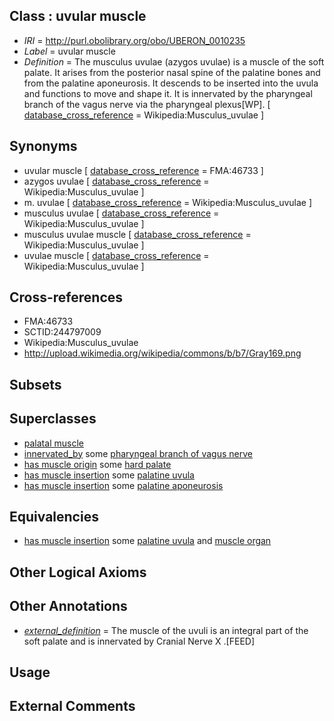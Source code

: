 
## Class : uvular muscle

 * *IRI* = http://purl.obolibrary.org/obo/UBERON_0010235
 * *Label* = uvular muscle
 * *Definition* = The musculus uvulae (azygos uvulae) is a muscle of the soft palate. It arises from the posterior nasal spine of the palatine bones and from the palatine aponeurosis. It descends to be inserted into the uvula and functions to move and shape it. It is innervated by the pharyngeal branch of the vagus nerve via the pharyngeal plexus[WP]. [ [database_cross_reference](../../ef/oboInOwl#hasDbXref.md) = Wikipedia:Musculus_uvulae ]

## Synonyms

 * uvular muscle [ [database_cross_reference](../../ef/oboInOwl#hasDbXref.md) = FMA:46733 ]
 * azygos uvulae [ [database_cross_reference](../../ef/oboInOwl#hasDbXref.md) = Wikipedia:Musculus_uvulae ]
 * m. uvulae [ [database_cross_reference](../../ef/oboInOwl#hasDbXref.md) = Wikipedia:Musculus_uvulae ]
 * musculus uvulae [ [database_cross_reference](../../ef/oboInOwl#hasDbXref.md) = Wikipedia:Musculus_uvulae ]
 * musculus uvulae muscle [ [database_cross_reference](../../ef/oboInOwl#hasDbXref.md) = Wikipedia:Musculus_uvulae ]
 * uvulae muscle [ [database_cross_reference](../../ef/oboInOwl#hasDbXref.md) = Wikipedia:Musculus_uvulae ]

## Cross-references

 * FMA:46733
 * SCTID:244797009
 * Wikipedia:Musculus_uvulae
 * http://upload.wikimedia.org/wikipedia/commons/b/b7/Gray169.png

## Subsets


## Superclasses

 * [palatal muscle](../../UBERON/82/UBERON_0003682.md)
 * [innervated_by](../../RO/05/RO_0002005.md) some [pharyngeal branch of vagus nerve](../../UBERON/29/UBERON_0000929.md)
 * [has muscle origin](../../RO/72/RO_0002372.md) some [hard palate](../../UBERON/16/UBERON_0003216.md)
 * [has muscle insertion](../../RO/73/RO_0002373.md) some [palatine uvula](../../UBERON/34/UBERON_0001734.md)
 * [has muscle insertion](../../RO/73/RO_0002373.md) some [palatine aponeurosis](../../UBERON/80/UBERON_0014780.md)

## Equivalencies

 * [has muscle insertion](../../RO/73/RO_0002373.md) some [palatine uvula](../../UBERON/34/UBERON_0001734.md) and [muscle organ](../../UBERON/30/UBERON_0001630.md)

## Other Logical Axioms


## Other Annotations

 * *[external_definition](../../UBPROP/01/UBPROP_0000001.md)* = The muscle of the uvuli is an integral part of the soft palate and is innervated by Cranial Nerve X .[FEED]

## Usage


## External Comments

